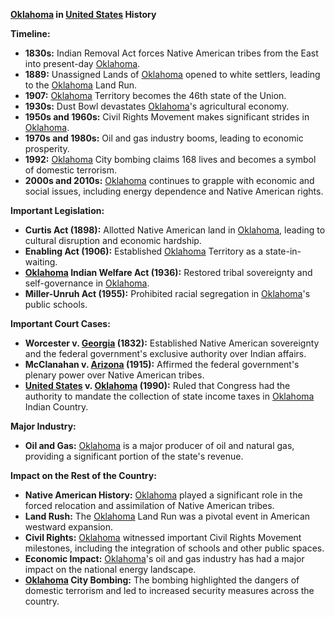 **[Oklahoma](./../oklahoma/) in [United States](./../united-states/) History**

**Timeline:**

* **1830s:** Indian Removal Act forces Native American tribes from the East into present-day [Oklahoma](./../oklahoma/).
* **1889:** Unassigned Lands of [Oklahoma](./../oklahoma/) opened to white settlers, leading to the [Oklahoma](./../oklahoma/) Land Run.
* **1907:** [Oklahoma](./../oklahoma/) Territory becomes the 46th state of the Union.
* **1930s:** Dust Bowl devastates [Oklahoma](./../oklahoma/)'s agricultural economy.
* **1950s and 1960s:** Civil Rights Movement makes significant strides in [Oklahoma](./../oklahoma/).
* **1970s and 1980s:** Oil and gas industry booms, leading to economic prosperity.
* **1992:** [Oklahoma](./../oklahoma/) City bombing claims 168 lives and becomes a symbol of domestic terrorism.
* **2000s and 2010s:** [Oklahoma](./../oklahoma/) continues to grapple with economic and social issues, including energy dependence and Native American rights.

**Important Legislation:**

* **Curtis Act (1898):** Allotted Native American land in [Oklahoma](./../oklahoma/), leading to cultural disruption and economic hardship.
* **Enabling Act (1906):** Established [Oklahoma](./../oklahoma/) Territory as a state-in-waiting.
* **[Oklahoma](./../oklahoma/) Indian Welfare Act (1936):** Restored tribal sovereignty and self-governance in [Oklahoma](./../oklahoma/).
* **Miller-Unruh Act (1955):** Prohibited racial segregation in [Oklahoma](./../oklahoma/)'s public schools.

**Important Court Cases:**

* **Worcester v. [Georgia](./../georgia/) (1832):** Established Native American sovereignty and the federal government's exclusive authority over Indian affairs.
* **McClanahan v. [Arizona](./../arizona/) (1915):** Affirmed the federal government's plenary power over Native American tribes.
* **[United States](./../united-states/) v. [Oklahoma](./../oklahoma/) (1990):** Ruled that Congress had the authority to mandate the collection of state income taxes in [Oklahoma](./../oklahoma/) Indian Country.

**Major Industry:**

* **Oil and Gas:** [Oklahoma](./../oklahoma/) is a major producer of oil and natural gas, providing a significant portion of the state's revenue.

**Impact on the Rest of the Country:**

* **Native American History:** [Oklahoma](./../oklahoma/) played a significant role in the forced relocation and assimilation of Native American tribes.
* **Land Rush:** The [Oklahoma](./../oklahoma/) Land Run was a pivotal event in American westward expansion.
* **Civil Rights:** [Oklahoma](./../oklahoma/) witnessed important Civil Rights Movement milestones, including the integration of schools and other public spaces.
* **Economic Impact:** [Oklahoma](./../oklahoma/)'s oil and gas industry has had a major impact on the national energy landscape.
* **[Oklahoma](./../oklahoma/) City Bombing:** The bombing highlighted the dangers of domestic terrorism and led to increased security measures across the country.